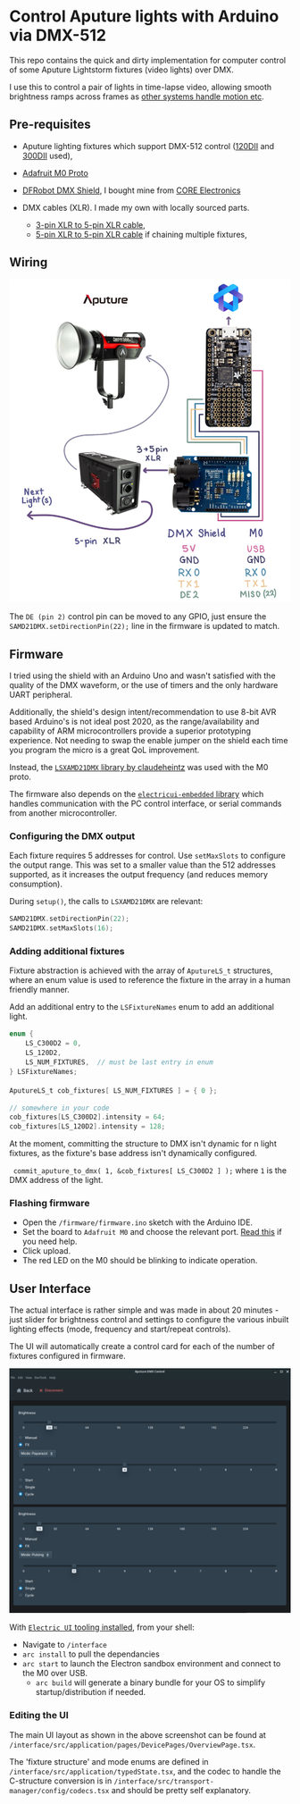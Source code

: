 # Control Aputure lights with Arduino via DMX-512
This repo contains the quick and dirty implementation for computer control of some Aputure Lightstorm fixtures (video lights) over DMX.

I use this to control a pair of lights in time-lapse video, allowing smooth brightness ramps across frames as [other systems handle motion etc](https://electricui.com/blog/delta-lightpainting).

## Pre-requisites

- Aputure lighting fixtures which support DMX-512 control ([120DII](https://www.aputure.com/products/ls-120d-ii/) and [300DII](https://www.aputure.com/products/ls-c300d-ii/) used),
- [Adafruit M0 Proto](https://www.adafruit.com/product/2772)
- [DFRobot DMX Shield](https://www.dfrobot.com/product-984.html), I bought mine from [CORE Electronics](https://core-electronics.com.au/dmx-shield.html)

- DMX cables (XLR). I made my own with locally sourced parts.
  - [3-pin XLR to 5-pin XLR cable](https://www.google.com/search?q=3-pin+to+5-pin+dmx),
  - [5-pin XLR to 5-pin XLR cable](https://www.google.com/search?q=5-pin+dmx+cable) if chaining multiple fixtures,

## Wiring

![dmx_wiring](docs/dmx_wiring.jpg)

The `DE (pin 2)` control pin can be moved to any GPIO, just ensure the  `SAMD21DMX.setDirectionPin(22);` line in the firmware is updated to match.

## Firmware

I tried using the shield with an Arduino Uno and wasn't satisfied with the quality of the DMX waveform, or the use of timers and the only hardware UART peripheral. 

Additionally, the shield's design intent/recommendation to use 8-bit AVR based Arduino's is not ideal post 2020, as the range/availability and capability of ARM microcontrollers provide a superior prototyping experience. Not needing to swap the enable jumper on the shield each time you program the micro is a great QoL improvement.

Instead, the [`LSXAMD21DMX` library by claudeheintz](https://github.com/claudeheintz/LXSAMD21DMX) was used with the M0 proto.

The firmware also depends on the [`electricui-embedded` library](https://github.com/electricui/electricui-embedded) which handles communication with the PC control interface, or serial commands from another microcontroller.

### Configuring the DMX output

Each fixture requires 5 addresses for control. Use `setMaxSlots` to configure the output range. This was set to a smaller value than the 512 addresses supported, as it increases the output frequency (and reduces memory consumption).

During `setup()`, the calls to `LSXAMD21DMX` are relevant:

```c
SAMD21DMX.setDirectionPin(22);
SAMD21DMX.setMaxSlots(16);
```

### Adding additional fixtures

Fixture abstraction is achieved with the array of `AputureLS_t` structures, where an enum value is used to reference the fixture in the array in a human friendly manner.

Add an additional entry to the `LSFixtureNames` enum to add an additional light.

```c
enum {
    LS_C300D2 = 0,
    LS_120D2,
    LS_NUM_FIXTURES,  // must be last entry in enum
} LSFixtureNames;

AputureLS_t cob_fixtures[ LS_NUM_FIXTURES ] = { 0 };
```

```c
// somewhere in your code
cob_fixtures[LS_C300D2].intensity = 64;
cob_fixtures[LS_120D2].intensity = 128;
```

At the moment, committing the structure to DMX isn't dynamic for n light fixtures, as the fixture's base address isn't dynamically configured.

` commit_aputure_to_dmx( 1, &cob_fixtures[ LS_C300D2 ] );` where `1` is the DMX address of the light.

### Flashing firmware

- Open the `/firmware/firmware.ino` sketch with the Arduino IDE.
- Set the board to `Adafruit M0` and choose the relevant port. [Read this](https://learn.adafruit.com/adafruit-feather-m0-basic-proto/setup) if you need help.
- Click upload.
- The red LED on the M0 should be blinking to indicate operation.

## User Interface

The actual interface is rather simple and was made in about 20 minutes - just slider for brightness control and settings to configure the various inbuilt lighting effects (mode, frequency and start/repeat controls).

The UI will automatically create a control card for each of the number of fixtures configured in firmware.

![control_interface](docs/control_interface.png)

With [`Electric UI` tooling installed](https://electricui.com/install), from your shell:

- Navigate to `/interface`
- `arc install` to pull the dependancies
- `arc start` to launch the Electron sandbox environment and connect to the M0 over USB.
  - `arc build` will generate a binary bundle for your OS to simplify startup/distribution if needed.

### Editing the UI

The main UI layout as shown in the above screenshot can be found at `/interface/src/application/pages/DevicePages/OverviewPage.tsx`.

The 'fixture structure' and mode enums are defined in `/interface/src/application/typedState.tsx`, and the codec to handle the C-structure conversion is in `/interface/src/transport-manager/config/codecs.tsx` and should be pretty self explanatory.